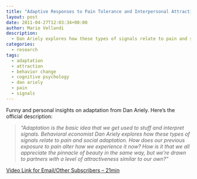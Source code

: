 ```yaml
---
title: "Adaptive Responses to Pain Tolerance and Interpersonal Attraction: Dan Ariely"
layout: post
date: 2011-04-27T12:03:34+00:00
author: Mario Vellandi
description:
  - Dan Ariely explores how these types of signals relate to pain and social adaptation. How does our previous exposure to pain alter how we experience it now?
categories:
  - research
tags:
  - adaptation
  - attraction
  - behavior change
  - cognitive psychology
  - dan ariely
  - pain
  - signals
---
```

Funny and personal insights on adaptation from Dan Ariely. Here&#8217;s the official description:

> *&#8220;Adaptation is the basic idea that we get used to stuff and interpret signals. Behavioral economist Dan Ariely explores how these types of signals relate to pain and social adaptation. How does our previous exposure to pain alter how we experience it now? How is it that we all appreciate the pinnacle of beauty in the same way, but we’re drawn to partners with a level of attractiveness similar to our own?&#8221;*

[Video Link for Email/Other Subscribers &#8211; 21min](http://vimeo.com/18957169)
